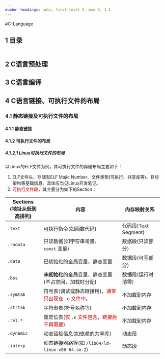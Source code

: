 ```yaml
---
number headings: auto, first-level 2, max 6, 1.1
---
```

#C-Language 

## 1 目录

```toc
```

## 2 C语言预处理


## 3 C语言编译


## 4 C语言链接、可执行文件的布局

### 4.1 静态链接及可执行文件的布局

#### 4.1.1 静态链接


#### 4.1.2 可执行文件的布局
##### 4.1.2.1 Linux可执行文件的布局

以Linux的ELF文件为例，其可执行文件的存储布局主要如下：
1. ELF文件头，存储有ELF Majic Number、文件类型(可执行、共享库等)、目标架构等基础信息。具体应当见Linux开发笔记。
2. <font color="#c00000">可执行文件段</font>，其主要分为如下的Section：

| <center>Sections<br>(地址从低到高排列)</center> | <center>内容</center>                                                                                              | <center>内存映射关系</center> |
| --------------------------------------- | ---------------------------------------------------------------------------------------------------------------- | ----------------------- |
| `.text`                                 | 可执行指令(如函数代码)                                                                                                     | 代码段(Text Segment)       |
| `.rodata`                               | 只读数据(如字符串常量、`const` 变量)                                                                                          | 数据段(只读部分)               |
| `.data`                                 | 已初始化的全局变量、静态变量                                                                                                   | 数据段(可写部分)               |
| `.bss`                                  | **未初始化**的全局变量、静态变量(不占空间，加载时分配)                                                                                   | 数据段(运行时清零)              |
| `.symtab`                               | 符号表(调试或静态链接用)，<font color="#c00000">通常只出现在</font> `.o` <font color="#c00000">文件中</font>。                         | 不加载到内存                  |
| `.strtab`                               | 字符串表(符号名称等)                                                                                                      | 不加载到内存                  |
| `.rel.*`                                | 重定位表(<font color="#c00000">仅</font> `.o` <font color="#c00000">文件包含</font>，<font color="#c00000">链接后不再需要</font>) | 不加载到内存                  |
| `.dynamic`                              | 动态链接信息(如依赖的共享库)                                                                                                  | 动态段                     |
| `.interp`                               | 动态链接器路径(如 `/lib64/ld-linux-x86-64.so.2`)                                                                         | 动态段                     |
















